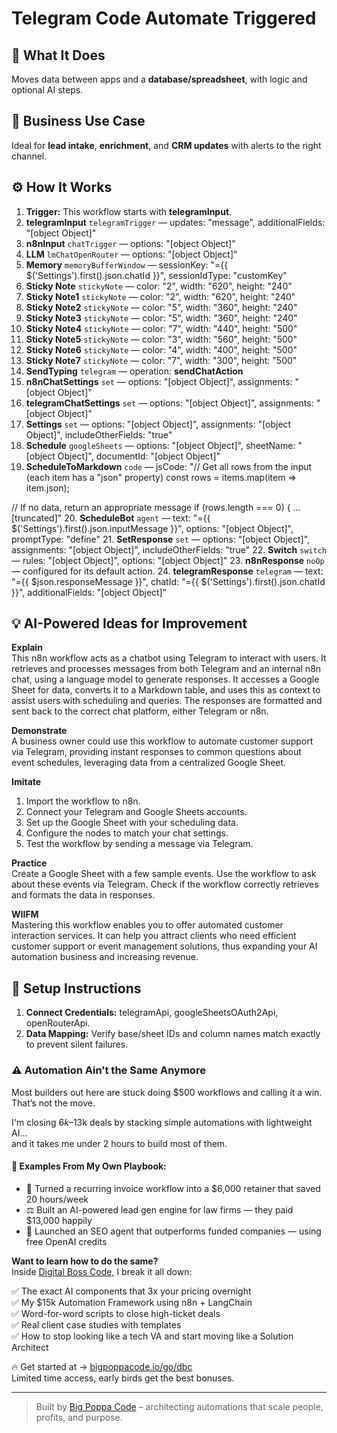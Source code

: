 # Telegram Code Automate Triggered
## 🚀 What It Does
Moves data between apps and a **database/spreadsheet**, with logic and optional AI steps.

## 💼 Business Use Case
Ideal for **lead intake**, **enrichment**, and **CRM updates** with alerts to the right channel.

## ⚙️ How It Works
1. **Trigger:** This workflow starts with **telegramInput**.
2. **telegramInput** `telegramTrigger` — updates: "message", additionalFields: "[object Object]"
3. **n8nInput** `chatTrigger` — options: "[object Object]"
4. **LLM** `lmChatOpenRouter` — options: "[object Object]"
5. **Memory** `memoryBufferWindow` — sessionKey: "={{ $('Settings').first().json.chatId }}", sessionIdType: "customKey"
6. **Sticky Note** `stickyNote` — color: "2", width: "620", height: "240"
7. **Sticky Note1** `stickyNote` — color: "2", width: "620", height: "240"
8. **Sticky Note2** `stickyNote` — color: "5", width: "360", height: "240"
9. **Sticky Note3** `stickyNote` — color: "5", width: "360", height: "240"
10. **Sticky Note4** `stickyNote` — color: "7", width: "440", height: "500"
11. **Sticky Note5** `stickyNote` — color: "3", width: "560", height: "500"
12. **Sticky Note6** `stickyNote` — color: "4", width: "400", height: "500"
13. **Sticky Note7** `stickyNote` — color: "7", width: "300", height: "500"
14. **SendTyping** `telegram` — operation: **sendChatAction**
15. **n8nChatSettings** `set` — options: "[object Object]", assignments: "[object Object]"
16. **telegramChatSettings** `set` — options: "[object Object]", assignments: "[object Object]"
17. **Settings** `set` — options: "[object Object]", assignments: "[object Object]", includeOtherFields: "true"
18. **Schedule** `googleSheets` — options: "[object Object]", sheetName: "[object Object]", documentId: "[object Object]"
19. **ScheduleToMarkdown** `code` — jsCode: "// Get all rows from the input (each item has a "json" property)
const rows = items.map(item => item.json);

// If no data, return an appropriate message
if (rows.length === 0) {
 …[truncated]"
20. **ScheduleBot** `agent` — text: "={{ $('Settings').first().json.inputMessage }}", options: "[object Object]", promptType: "define"
21. **SetResponse** `set` — options: "[object Object]", assignments: "[object Object]", includeOtherFields: "true"
22. **Switch** `switch` — rules: "[object Object]", options: "[object Object]"
23. **n8nResponse** `noOp` — configured for its default action.
24. **telegramResponse** `telegram` — text: "={{ $json.responseMessage }}", chatId: "={{ $('Settings').first().json.chatId }}", additionalFields: "[object Object]"

## 💡 AI-Powered Ideas for Improvement
**Explain**  
This n8n workflow acts as a chatbot using Telegram to interact with users. It retrieves and processes messages from both Telegram and an internal n8n chat, using a language model to generate responses. It accesses a Google Sheet for data, converts it to a Markdown table, and uses this as context to assist users with scheduling and queries. The responses are formatted and sent back to the correct chat platform, either Telegram or n8n.

**Demonstrate**  
A business owner could use this workflow to automate customer support via Telegram, providing instant responses to common questions about event schedules, leveraging data from a centralized Google Sheet.

**Imitate**  
1. Import the workflow to n8n.  
2. Connect your Telegram and Google Sheets accounts.  
3. Set up the Google Sheet with your scheduling data.  
4. Configure the nodes to match your chat settings.  
5. Test the workflow by sending a message via Telegram.

**Practice**  
Create a Google Sheet with a few sample events. Use the workflow to ask about these events via Telegram. Check if the workflow correctly retrieves and formats the data in responses.

**WIIFM**  
Mastering this workflow enables you to offer automated customer interaction services. It can help you attract clients who need efficient customer support or event management solutions, thus expanding your AI automation business and increasing revenue.

## 🔧 Setup Instructions
1. **Connect Credentials:** telegramApi, googleSheetsOAuth2Api, openRouterApi.
2. **Data Mapping:** Verify base/sheet IDs and column names match exactly to prevent silent failures.

### ⚠️ Automation Ain’t the Same Anymore

Most builders out here are stuck doing $500 workflows and calling it a win.  
That’s not the move.  

I'm closing $6k–$13k deals by stacking simple automations with lightweight AI...  
and it takes me under 2 hours to build most of them.

#### 🧠 Examples From My Own Playbook:
- 🔁 Turned a recurring invoice workflow into a $6,000 retainer that saved 20 hours/week  
- ⚖️ Built an AI-powered lead gen engine for law firms — they paid $13,000 happily  
- 🚀 Launched an SEO agent that outperforms funded companies — using free OpenAI credits  

**Want to learn how to do the same?**  
Inside [Digital Boss Code](https://bigpoppacode.io/go/dbc), I break it all down:

✅ The exact AI components that 3x your pricing overnight  
✅ My $15k Automation Framework using n8n + LangChain  
✅ Word-for-word scripts to close high-ticket deals  
✅ Real client case studies with templates  
✅ How to stop looking like a tech VA and start moving like a Solution Architect  

🔥 Get started at → [bigpoppacode.io/go/dbc](https://bigpoppacode.io/go/dbc)  
Limited time access, early birds get the best bonuses.

---
> Built by [Big Poppa Code](https://bigpoppacode.io) – architecting automations that scale people, profits, and purpose.
